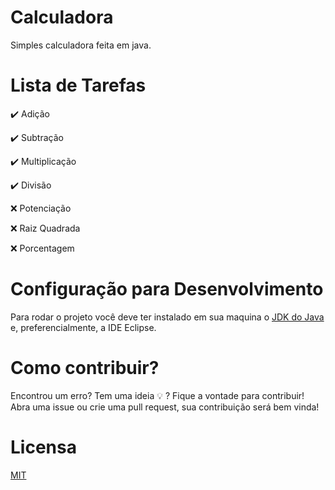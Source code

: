 # Calculadora 

Simples calculadora feita em java.

# Lista de Tarefas
:heavy_check_mark: Adição

:heavy_check_mark: Subtração

:heavy_check_mark: Multiplicação

:heavy_check_mark: Divisão

:x: Potenciação

:x: Raiz Quadrada

:x: Porcentagem

# Configuração para Desenvolvimento

Para rodar o projeto você deve ter instalado em sua maquina
o [JDK do Java](https://www.oracle.com/technetwork/pt/java/javase/downloads/jdk8-downloads-2133151.html) 
e, preferencialmente, a IDE Eclipse.

# Como contribuir?

Encontrou um erro? Tem uma ideia :bulb: ? Fique a vontade para contribuir! Abra uma issue ou crie uma pull request, sua contribuição será bem vinda!

# Licensa

[MIT](http://github.com/CarlaPaiva/calculadora/blob/master/LICENSE)
